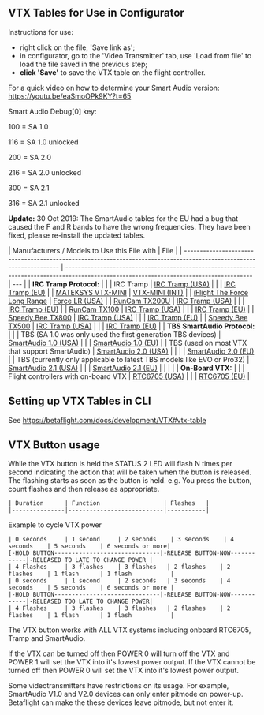 ## VTX Tables for Use in Configurator

Instructions for use:

- right click on the file, 'Save link as';
- in configurator, go to the 'Video Transmitter' tab, use 'Load from file' to load the file saved in the previous step;
- **click 'Save'** to save the VTX table on the flight controller.

For a quick video on how to determine your Smart Audio version: https://youtu.be/eaSmoOPk9KY?t=65

Smart Audio Debug[0] key:

100 = SA 1.0

116 = SA 1.0 unlocked

200 = SA 2.0

216 = SA 2.0 unlocked

300 = SA 2.1

316 = SA 2.1 unlocked

**Update:** 30 Oct 2019: The SmartAudio tables for the EU had a bug that caused the F and R bands to have the wrong frequencies. They have been fixed, please re-install the updated tables.

| Manufacturers / Models to Use this File with                                                                         | File                                                                                                                                      |
| -------------------------------------------------------------------------------------------------------------------- | ----------------------------------------------------------------------------------------------------------------------------------------- | --- |
| **IRC Tramp Protocol:**                                                                                              |                                                                                                                                           |
| IRC Tramp                                                                                                            | [IRC Tramp (USA)](resources/vtx_tables/vtx_table_irc_tramp_us.json)                                                                       |
|                                                                                                                      | [IRC Tramp (EU)](resources/vtx_tables/vtx_table_irc_tramp_eu.json)                                                                        |
| [MATEKSYS VTX-MINI](http://www.mateksys.com/?portfolio=vtx-mini#tab-id-6)                                            | [VTX-MINI (INT)](http://www.mateksys.com//Downloads/VTX/MATEK_VTX-mini.json)                                                              |
| [iFlight The Force Long Range](https://www.iflight-rc.com/index.php?route=product/product&path=24_75&product_id=732) | [Force LR (USA)](https://raw.githubusercontent.com/Maizzer/Betaflight-VTX-Tables/master/BTFL_vtxtable_iFlight_Force_Long_Range_-_US.json) |
| [RunCam TX200U](https://shop.runcam.com/runcam-tx200u/)                                                              | [IRC Tramp (USA)](https://runcamfcfiles.s3-us-west-2.amazonaws.com/vtxtable/betaflight/TX200U/runcam_tx200u_vtx_table_irc_tramp_us.json)  |
|                                                                                                                      | [IRC Tramp (EU)](https://runcamfcfiles.s3-us-west-2.amazonaws.com/vtxtable/betaflight/TX200U/runcam_tx200u_vtx_table_irc_tramp_eu.json)   |
| [RunCam TX100](https://shop.runcam.com/runcam-tx100-nano/)                                                           | [IRC Tramp (USA)](https://runcamfcfiles.s3-us-west-2.amazonaws.com/vtxtable/betaflight/TX100/runcam_tx100_vtx_table_irc_tramp_us.json)    |
|                                                                                                                      | [IRC Tramp (EU)](https://runcamfcfiles.s3-us-west-2.amazonaws.com/vtxtable/betaflight/TX100/runcam_tx100_vtx_table_irc_tramp_eu.json)     |
| [Speedy Bee TX800](https://www.speedybee.com/speedybee-tx800/)                                                       | [IRC Tramp (USA)](<https://speedybee.s3.amazonaws.com/vtxtable/betaflight/TX800/SpeedyBee-TX800(USA).json>)                               |
|                                                                                                                      | [IRC Tramp (EU)](<https://speedybee.s3.amazonaws.com/vtxtable/betaflight/TX800/SpeedyBee-TX800(EU).json>)                                 |
| [Speedy Bee TX500](https://www.speedybee.com/tx500/)                                                                 | [IRC Tramp (USA)](https://speedybee.s3.amazonaws.com/vtxtable/betaflight/TX500/speedybee_tx500_vtx_table_irc_tramp_us.json)               |
|                                                                                                                      | [IRC Tramp (EU)](https://speedybee.s3.amazonaws.com/vtxtable/betaflight/TX500/speedybee_tx500_vtx_table_irc_tramp_eu.json)                |
| **TBS SmartAudio Protocol:**                                                                                         |                                                                                                                                           |
| TBS (SA 1.0 was only used the first generation TBS devices)                                                          | [SmartAudio 1.0 (USA)](resources/vtx_tables/vtx_table_smart_audio_1_0_us.json)                                                            |
|                                                                                                                      | [SmartAudio 1.0 (EU)](resources/vtx_tables/vtx_table_smart_audio_1_0_eu.json)                                                             |
| TBS (used on most VTX that support SmartAudio)                                                                       | [SmartAudio 2.0 (USA)](resources/vtx_tables/vtx_table_smart_audio_2_0_us.json)                                                            |     |
|                                                                                                                      | [SmartAudio 2.0 (EU)](resources/vtx_tables/vtx_table_smart_audio_2_0_eu.json)                                                             |
| TBS (currently only applicable to latest TBS models like EVO or Pro32)                                               | [SmartAudio 2.1 (USA)](resources/vtx_tables/vtx_table_smart_audio_2_1_us.json)                                                            |
|                                                                                                                      | [SmartAudio 2.1 (EU)](resources/vtx_tables/vtx_table_smart_audio_2_1_eu.json)                                                             |
|                                                                                                                      |                                                                                                                                           |
| **On-Board VTX:**                                                                                                    |                                                                                                                                           |
| Flight controllers with on-board VTX                                                                                 | [RTC6705 (USA)](resources/vtx_tables/vtx_table_rtc6705_us.json)                                                                           |
|                                                                                                                      | [RTC6705 (EU)](resources/vtx_tables/vtx_table_rtc6705_eu.json)                                                                            |

## Setting up VTX Tables in CLI

See https://betaflight.com/docs/development/VTX#vtx-table

## VTX Button usage

While the VTX button is held the STATUS 2 LED will flash N times per second indicating the action that will be taken when the button is released. The flashing starts as soon as the button is held. e.g. You press the button, count flashes and then release as appropriate.

    | Duration      | Function                  | Flashes   |
    |---------------|---------------------------|-----------|

Example to cycle VTX power

```
| 0 seconds     | 1 second     | 2 seconds    | 3 seconds    | 4 seconds    | 5 seconds    | 6 seconds or more|
[-HOLD BUTTON------------------------------|-RELEASE BUTTON-NOW------------|-RELEASED TO LATE TO CHANGE POWER |
| 4 Flashes     | 3 flashes    | 3 flashes   | 2 flashes    | 2 flashes    | 1 flash      | 1 flash           |
| 0 seconds     | 1 second     | 2 seconds   | 3 seconds    | 4 seconds    | 5 seconds    | 6 seconds or more |
|-HOLD BUTTON------------------------------|-RELEASE BUTTON-NOW------------|-RELEASED TOO LATE TO CHANGE POWER|
| 4 Flashes     | 3 flashes    | 3 flashes   | 2 flashes    | 2 flashes    | 1 flash      | 1 flash           |
```

The VTX button works with ALL VTX systems including onboard RTC6705, Tramp and SmartAudio.

If the VTX can be turned off then POWER 0 will turn off the VTX and POWER 1 will set the VTX into it's lowest power output.
If the VTX cannot be turned off then POWER 0 will set the VTX into it's lowest power output.

Some videotransmitters have restrictions on its usage. For example, SmartAudio V1.0 and V2.0 devices can only enter pitmode on power-up.
Betaflight can make the these devices leave pitmode, but not enter it.

